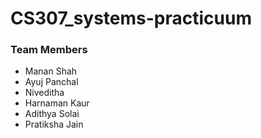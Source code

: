 # CS307_systems-practicuum

### Team Members

- Manan Shah
- Ayuj Panchal
- Niveditha
- Harnaman Kaur
- Adithya Solai
- Pratiksha Jain